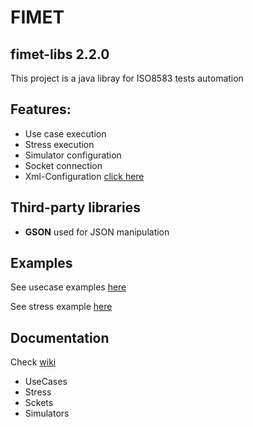 # FIMET

## fimet-libs 2.2.0

This project is a java libray for ISO8583 tests automation

## Features:

* Use case execution
* Stress execution
* Simulator configuration
* Socket connection
* Xml-Configuration [click here](https://github.com/kirose/fimet-libs/blob/master/fimet-test-xml/fimet.xml)

## Third-party libraries

* **GSON** used for JSON manipulation

## Examples

See usecase examples [here](https://github.com/kirose/fimet-libs/blob/master/fimet-test-xml/src/main/java/com/fimet/test/UseCaseTest.java)

See stress example [here](https://github.com/kirose/fimet-libs/blob/master/fimet-test-xml/src/main/java/com/fimet/test/StressTest.java)

## Documentation

Check [wiki](https://github.com/kirose/fimet-libs/wiki)

* UseCases
* Stress
* Sckets
* Simulators
